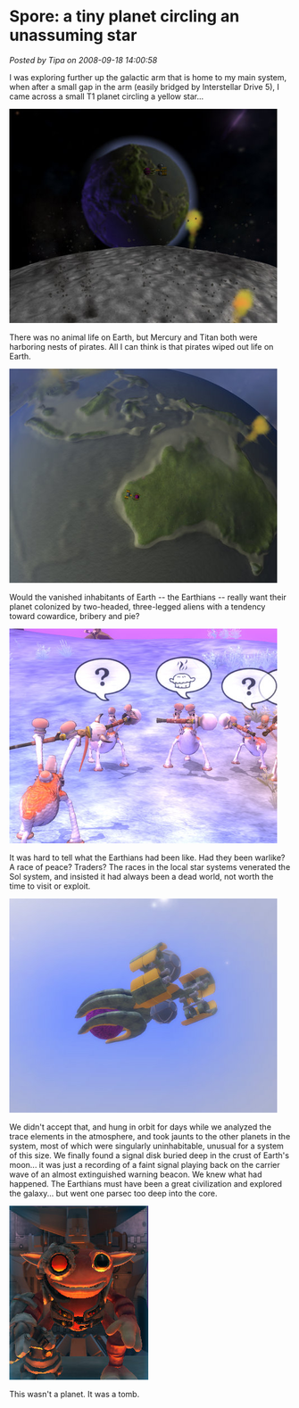 # Spore: a tiny planet circling an unassuming star

*Posted by Tipa on 2008-09-18 14:00:58*

I was exploring further up the galactic arm that is home to my main system, when after a small gap in the arm (easily bridged by Interstellar Drive 5), I came across a small T1 planet circling a yellow star...

![](../../../uploads/2008/09/sporeapp-2008-09-15-19-03-17-371.jpg "sporeapp-2008-09-15-19-03-17-371")

There was no animal life on Earth, but Mercury and Titan both were harboring nests of pirates. All I can think is that pirates wiped out life on Earth.

![](../../../uploads/2008/09/sporeapp-2008-09-15-18-58-08-22.jpg "sporeapp-2008-09-15-18-58-08-22")

Would the vanished inhabitants of Earth -- the Earthians -- really want their planet colonized by two-headed, three-legged aliens with a tendency toward cowardice, bribery and pie? 

![](../../../uploads/2008/09/sporeapp-2008-09-11-21-20-18-24.jpg "sporeapp-2008-09-11-21-20-18-24")

It was hard to tell what the Earthians had been like. Had they been warlike? A race of peace? Traders? The races in the local star systems venerated the Sol system, and insisted it had always been a dead world, not worth the time to visit or exploit.

![](../../../uploads/2008/09/sporeapp-2008-09-11-23-25-49-86.jpg "sporeapp-2008-09-11-23-25-49-86")

We didn't accept that, and hung in orbit for days while we analyzed the trace elements in the atmosphere, and took jaunts to the other planets in the system, most of which were singularly uninhabitable, unusual for a system of this size. We finally found a signal disk buried deep in the crust of Earth's moon... it was just a recording of a faint signal playing back on the carrier wave of an almost extinguished warning beacon. We knew what had happened. The Earthians must have been a great civilization and explored the galaxy... but went one parsec too deep into the core.

![](../../../uploads/2008/09/sporeapp-2008-09-13-00-53-24-32.jpg "sporeapp-2008-09-13-00-53-24-32")

This wasn't a planet. It was a tomb.

